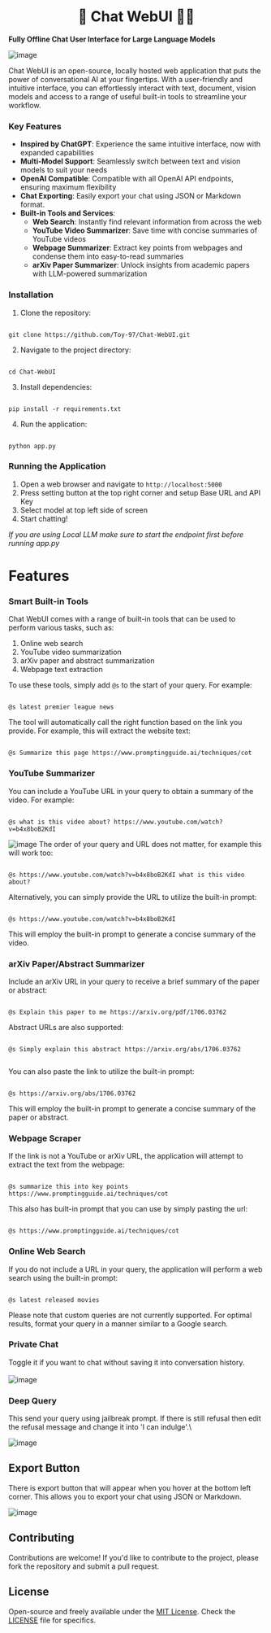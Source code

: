 <h1 align="center">
  <strong>💫 Chat WebUI  🤖💫</strong>
</h1>


**Fully Offline Chat User Interface for Large Language Models**

![image](https://github.com/user-attachments/assets/39b795a5-f7e4-4b55-bf6b-6d380587e452)


Chat WebUI is an open-source, locally hosted web application that puts the power of conversational AI at your fingertips. With a user-friendly and intuitive interface, you can effortlessly interact with text, document, vision models and access to a range of useful built-in tools to streamline your workflow.

### Key Features

* **Inspired by ChatGPT**: Experience the same intuitive interface, now with expanded capabilities
* **Multi-Model Support**: Seamlessly switch between text and vision models to suit your needs
* **OpenAI Compatible**: Compatible with all OpenAI API endpoints, ensuring maximum flexibility
* **Chat Exporting**: Easily export your chat using JSON or Markdown format.
* **Built-in Tools and Services**:
  * **Web Search**: Instantly find relevant information from across the web
  * **YouTube Video Summarizer**: Save time with concise summaries of YouTube videos
  * **Webpage Summarizer**: Extract key points from webpages and condense them into easy-to-read summaries
  * **arXiv Paper Summarizer**: Unlock insights from academic papers with LLM-powered summarization

### Installation

1. Clone the repository:
```

git clone https://github.com/Toy-97/Chat-WebUI.git

```
2. Navigate to the project directory:
 ```

cd Chat-WebUI

```
3. Install dependencies:
```

pip install -r requirements.txt

```
4. Run the application:
```

python app.py

```

### Running the Application

1. Open a web browser and navigate to `http://localhost:5000`
2. Press setting button at the top right corner and setup Base URL and API Key
3. Select model at top left side of screen
4. Start chatting!

*If you are using Local LLM make sure to start the endpoint first before running app.py*


# Features

### Smart Built-in Tools
Chat WebUI comes with a range of built-in tools that can be used to perform various tasks, such as:
  
1. Online web search
2. YouTube video summarization
3. arXiv paper and abstract summarization
4. Webpage text extraction


To use these tools, simply add `@s` to the start of your query. For example:
```

@s latest premier league news

```
The tool will automatically call the right function based on the link you provide. For example, this will extract the website text:
```

@s Summarize this page https://www.promptingguide.ai/techniques/cot

```

### YouTube Summarizer
You can include a YouTube URL in your query to obtain a summary of the video. For example:


```

@s what is this video about? https://www.youtube.com/watch?v=b4x8boB2KdI

```
![image](https://github.com/user-attachments/assets/704e2f19-ee01-4b43-a314-eae8c3df04cb)
The order of your query and URL does not matter, for example this will work too:


```

@s https://www.youtube.com/watch?v=b4x8boB2KdI what is this video about? 

```
Alternatively, you can simply provide the URL to utilize the built-in prompt:
```

@s https://www.youtube.com/watch?v=b4x8boB2KdI

```
This will employ the built-in prompt to generate a concise summary of the video.

### arXiv Paper/Abstract Summarizer
Include an arXiv URL in your query to receive a brief summary of the paper or abstract:
```

@s Explain this paper to me https://arxiv.org/pdf/1706.03762

```
Abstract URLs are also supported:
```

@s Simply explain this abstract https://arxiv.org/abs/1706.03762


```

You can also paste the link to utilize the built-in prompt:

```

@s https://arxiv.org/abs/1706.03762

```
This will employ the built-in prompt to generate a concise summary of the paper or abstract.

### Webpage Scraper
If the link is not a YouTube or arXiv URL, the application will attempt to extract the text from the webpage:
```

@s summarize this into key points https://www.promptingguide.ai/techniques/cot

```
This also has built-in prompt that you can use by simply pasting the url:
```

@s https://www.promptingguide.ai/techniques/cot

```

### Online Web Search
If you do not include a URL in your query, the application will perform a web search using the built-in prompt:
```

@s latest released movies

```
Please note that custom queries are not currently supported. For optimal results, format your query in a manner similar to a Google search.

### Private Chat
Toggle it if you want to chat without saving it into conversation history. \
\
![image](https://github.com/user-attachments/assets/6505d914-bf4e-4405-9a98-ee85ca8aa24d)


### Deep Query
This send your query using jailbreak prompt. If there is still refusal then edit the refusal message and change it into 'I can indulge'.\

![image](https://github.com/user-attachments/assets/fd533678-aa98-449a-8570-edc532eceaa4)






## Export Button
There is export button that will appear when you hover at the bottom left corner. This allows you to export your chat using JSON or Markdown.

![image](https://github.com/user-attachments/assets/be796691-09d7-434b-84c0-f80389d68da3)



## Contributing

Contributions are welcome! If you'd like to contribute to the project, please fork the repository and submit a pull request.

## License

Open-source and freely available under the [MIT License](https://opensource.org/licenses/MIT). Check the [LICENSE](LICENSE) file for specifics.
